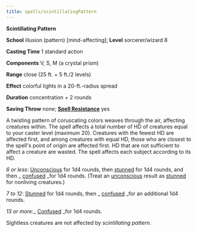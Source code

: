 ```yaml
---
title: spells/scintillatingPattern
---
```

 **Scintillating Pattern**

**School** illusion (pattern) [mind-affecting]; **Level** sorcerer/wizard 8

**Casting Time** 1 standard action

**Components** V, S, M (a crystal prism)

**Range** close (25 ft. + 5 ft./2 levels)

**Effect** colorful lights in a 20-ft.-radius spread

**Duration** concentration + 2 rounds

**Saving Throw** none; **[Spell Resistance](../glossary#_spell-resistance)** yes

A twisting pattern of coruscating colors weaves through the air, affecting creatures within. The spell affects a total number of HD of creatures equal to your caster level (maximum 20). Creatures with the fewest HD are affected first, and among creatures with equal HD, those who are closest to the spell's point of origin are affected first. HD that are not sufficient to affect a creature are wasted. The spell affects each subject according to its HD.

_6 or less_: [Unconscious](../glossary#_unconscious) for 1d4 rounds, then [stunned](../glossary#_stunned) for 1d4 rounds, and then _ [confused](../glossary#_confused) _for 1d4 rounds. (Treat an [unconscious](../glossary#_unconscious) result as [stunned](../glossary#_stunned) for nonliving creatures.)

_7 to 12_: [Stunned](../glossary#_stunned) for 1d4 rounds, then _ [confused](../glossary#_confused) _for an additional 1d4 rounds.

_13 or more_:_ [Confused](../glossary#_confused) _for 1d4 rounds.

Sightless creatures are not affected by _scintillating pattern_.

